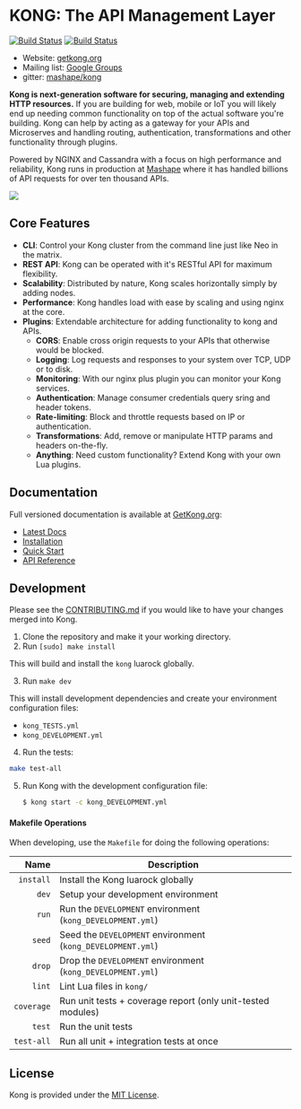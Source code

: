 # KONG: The API Management Layer

[![Build Status][travis-badge]][travis-url] [![Build Status][license-badge]][license-url] 

- Website: [getkong.org](http://getkong.org)
- Mailing list: [Google Groups](https://groups.google.com/forum/#!forum/konglayer)
- gitter: [mashape/kong](https://gitter.im/Mashape/kong)

**Kong is next-generation software for securing, managing and extending HTTP resources.** If you are building for web, mobile or IoT you will likely end up needing common functionality on top of the actual software you're building. Kong can help by acting as a gateway for your APIs and Microserves and handling routing, authentication, transformations and other functionality through plugins. 

Powered by NGINX and Cassandra with a focus on high performance and reliability, Kong runs in production at [Mashape](https://www.mashape.com) where it has handled billions of API requests for over ten thousand APIs.

[![](http://i.imgur.com/fxkvt5k.png)](http://getkong.org/)

## Core Features

- **CLI**: Control your Kong cluster from the command line just like Neo in the matrix.
- **REST API**: Kong can be operated with it's RESTful API for maximum flexibility.
- **Scalability**: Distributed by nature, Kong scales horizontally simply by adding nodes.
- **Performance**: Kong handles load with ease by scaling and using nginx at the core.
- **Plugins**: Extendable architecture for adding functionality to kong and APIs.
  - **CORS**: Enable cross origin requests to your APIs that otherwise would be blocked.
  - **Logging**: Log requests and responses to your system over TCP, UDP or to disk.
  - **Monitoring**: With our nginx plus plugin you can monitor your Kong services.
  - **Authentication**: Manage consumer credentials query sring and header tokens.
  - **Rate-limiting**: Block and throttle requests based on IP or authentication.
  - **Transformations**: Add, remove or manipulate HTTP params and headers on-the-fly. 
  - **Anything**: Need custom functionality? Extend Kong with your own Lua plugins.

## Documentation 

Full versioned documentation is available at [GetKong.org](http://getkong.org):

- [Latest Docs](http://www.getkong.org/docs)
- [Installation](http://www.getkong.org/download)
- [Quick Start](http://getkong.org/docs/0.1.1beta-2/getting-started/quickstart/)
- [API Reference](http://getkong.org/docs/0.1.1beta-2/internal-api/)

## Development

Please see the [CONTRIBUTING.md][kong-contrib] if you would like to have your changes merged into Kong.

1. Clone the repository and make it your working directory.
2. Run `[sudo] make install`

  This will build and install the `kong` luarock globally.

3. Run `make dev`

  This will install development dependencies and create your environment configuration files:

  - `kong_TESTS.yml`
  - `kong_DEVELOPMENT.yml`

4. Run the tests:

  ```bash
  make test-all
  ```

5. Run Kong with the development configuration file:

   ```bash
   $ kong start -c kong_DEVELOPMENT.yml
   ```

#### Makefile Operations

When developing, use the `Makefile` for doing the following operations:

| Name          | Description                                                              |
| -------------:| -------------------------------------------------------------------------|
| `install`     | Install the Kong luarock globally                                        |
| `dev`         | Setup your development environment                                       |
| `run`         | Run the `DEVELOPMENT` environment (`kong_DEVELOPMENT.yml`)               |
| `seed`        | Seed the `DEVELOPMENT` environment (`kong_DEVELOPMENT.yml`)              |
| `drop`        | Drop the `DEVELOPMENT` environment (`kong_DEVELOPMENT.yml`)              |
| `lint`        | Lint Lua files in `kong/`                                                |
| `coverage`    | Run unit tests + coverage report (only unit-tested modules)              |
| `test`        | Run the unit tests                                                       |
| `test-all`    | Run all unit + integration tests at once                                 |

## License

Kong is provided under the [MIT License][kong-license]. 

[kong-license]: https://github.com/Mashape/kong/blob/master/LICENSE
[kong-contrib]: https://github.com/Mashape/kong/blob/master/CONTRIBUTING.md
[kong-changelog]: https://github.com/Mashape/kong/blob/master/CHANGELOG.md

[travis-url]: https://travis-ci.org/Mashape/kong
[travis-badge]: https://img.shields.io/travis/Mashape/kong.svg?style=flat

[license-url]: https://github.com/Mashape/kong/blob/master/LICENSE
[license-badge]: https://img.shields.io/github/license/mashape/kong.svg
